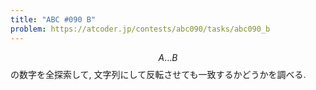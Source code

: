 ```yaml
---
title: "ABC #090 B"
problem: https://atcoder.jp/contests/abc090/tasks/abc090_b
---
```

$$ A \dots B $$ の数字を全探索して, 文字列にして反転させても一致するかどうかを調べる.
